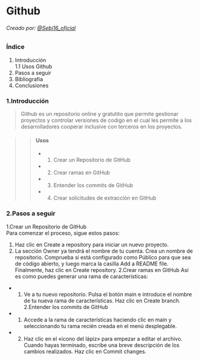 # Github
###### Creado por: [@Sebi16_oficial](https://github.com/Sebi16/Portfolio_DAW/edit/main/Ejercicios/Readme.md)

### Índice

1. Introducción  
  1.1 Usos Github
2. Pasos a seguir
3. Bibliografia
4. Conclusiones


### 1.Introducción

> Github es un repositorio online y gratutito que permite gestionar proyectos y controlar versiones de codigo en el cual les permite a los desarrolladores cooperar inclusive con terceros en los proyectos.

>> #### Usos
>> * 1. Crear un Repositorio de GitHub
>> * 2. Crear ramas en GitHub
>> * 3. Entender los commits de GitHub
>> * 4. Crear solicitudes de extracción en GitHub

### 2.Pasos a seguir

1.Crear un Repositorio de GitHub  
Para comenzar el proceso, sigue estos pasos:
   1. Haz clic en Create a repository para iniciar un nuevo proyecto.
   2. La sección Owner ya tendrá el nombre de tu cuenta. Crea un nombre de repositorio. Comprueba si está configurado como Público para que sea de código abierto, y luego marca la casilla Add a README file. Finalmente, haz clic en Create repository.
2.Crear ramas en GitHub 
Así es como puedes generar una rama de características:
* 1. Ve a tu nuevo repositorio. Pulsa el botón main e introduce el nombre de tu nueva rama de características. Haz clic en Create branch.
2.Entender los commits de GitHub
* 1. Accede a la rama de características haciendo clic en main y seleccionando tu rama recién creada en el menú desplegable.
* 2. Haz clic en el «icono del lápiz» para empezar a editar el archivo. Cuando hayas terminado, escribe una breve descripción de los cambios realizados. Haz clic en Commit changes.
